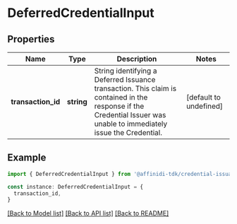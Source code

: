 # DeferredCredentialInput

## Properties

| Name               | Type       | Description                                                                                                                                                          | Notes                  |
| ------------------ | ---------- | -------------------------------------------------------------------------------------------------------------------------------------------------------------------- | ---------------------- |
| **transaction_id** | **string** | String identifying a Deferred Issuance transaction. This claim is contained in the response if the Credential Issuer was unable to immediately issue the Credential. | [default to undefined] |

## Example

```typescript
import { DeferredCredentialInput } from '@affinidi-tdk/credential-issuance-client'

const instance: DeferredCredentialInput = {
  transaction_id,
}
```

[[Back to Model list]](../README.md#documentation-for-models) [[Back to API list]](../README.md#documentation-for-api-endpoints) [[Back to README]](../README.md)
